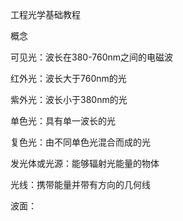 工程光学基础教程

概念

可见光：波长在380-760nm之间的电磁波

红外光：波长大于760nm的光

紫外光：波长小于380nm的光

单色光：具有单一波长的光

复色光：由不同单色光混合而成的光



发光体或光源：能够辐射光能量的物体

光线：携带能量并带有方向的几何线

波面：